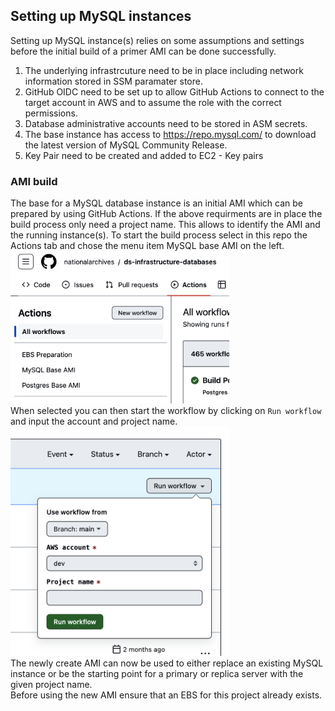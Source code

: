## Setting up MySQL instances
Setting up MySQL instance(s) relies on some assumptions and settings before  the initial build of a primer AMI can be done successfully.
1. The underlying infrastrcuture need to be in place including network information stored in SSM paramater store.
2. GitHub OIDC need to be set up to allow GitHub Actions to connect to the target account in AWS and to assume the role with the correct permissions.
3. Database administrative accounts need to be stored in ASM secrets.
4. The base instance has access to https://repo.mysql.com/ to download the latest version of MySQL Community Release.
5. Key Pair need to be created and added to EC2 - Key pairs

### AMI build
The base for a MySQL database instance is an initial AMI which can be prepared by using GitHub Actions. If the above requirments are in place the build process only need a project name. This allows to identify the AMI and the running instance(s).
To start the build process select in this repo the Actions tab and chose the menu item MySQL base AMI on the left. \
[<img src="images/mysql-action-menu.png" width="350"/>](images/mysql-action-menu.png) \
When selected you can then start the workflow by clicking on ```Run workflow``` and input the account and project name. \
[<img src="images/mysql-run-workflow.png" width="350"/>](images/mysql-run-workflow.png) \
The newly create AMI can now be used to either replace an existing MySQL instance or be the starting point for a primary or replica server with the given project name. \
Before using the new AMI ensure that an EBS for this project already exists.
